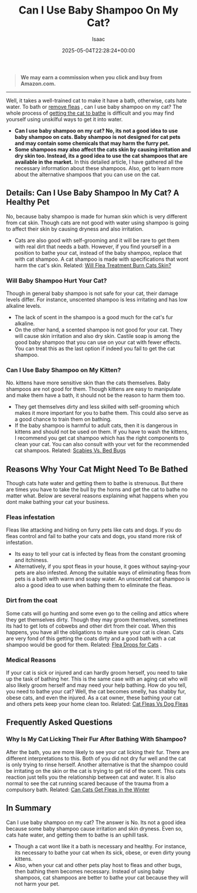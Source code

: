 ﻿---
author: Isaac
layout: post
title: Can I Use Baby Shampoo On My Cat?
date: '2025-05-04T22:28:24+00:00'
categories:
- Fleas
- Guide
tags: []
slug: /can-i-use-baby-shampoo-on-my-cat/
lastmod: 2025-05-07T12:21:26+03:00
---
> **We may earn a commission when you click and buy from Amazon.com.**
>

---
Well, it takes a well-trained cat to make it have a bath, otherwise, cats hate water. To bath or
[remove fleas](https://pestpolicy.com/what-do-flea-eggs-look-like-on-a-cat/)
, can I use baby shampoo on my cat? The whole process of
[getting the cat to bathe](https://www.wikihow.pet/Train-a-Cat-to-Take-a-Bath)
is difficult and you may find yourself using unskilful ways to get it into water.
- **Can I use baby shampoo on my cat? No, its not a good idea to use baby shampoo on cats. Baby shampoo is not designed for cat pets and may contain some chemicals that may harm the furry pet.**
- **Some shampoos may also affect the cats skin by causing irritation and dry skin too. Instead, its a good idea to use the cat shampoos that are available in the market.**
In this detailed article, I have gathered all the necessary information about these shampoos. Also, get to learn more about the alternative shampoos that you can use on the cat.
## Details: Can I Use Baby Shampoo In My Cat? A Healthy Pet
No, because baby shampoo is made for human skin which is very different from cat skin. Though cats are not good with water using shampoo is going to affect their skin by causing dryness and also irritation.
- Cats are also good with self-grooming and it will be rare to get them with real dirt that needs a bath.
However, if you find yourself in a position to bathe your cat, instead of the baby shampoo, replace that with cat shampoo. A cat shampoo is made with specifications that wont harm the cat's skin.
Related:
[Will Flea Treatment Burn Cats Skin?](https://pestpolicy.com/does-flea-treatment-burn-cats-skin/)
### Will Baby Shampoo Hurt Your Cat?
Though in general baby shampoo is not safe for your cat, their damage levels differ. For instance, unscented shampoo is less irritating and has low alkaline levels.
- The lack of scent in the shampoo is a good much for the cat's fur alkaline.
- On the other hand, a scented shampoo is not good for your cat. They will cause skin irritation and also dry skin.
Castile soap is among the good baby shampoo that you can use on your cat with fewer effects. You can treat this as the last option if indeed you fail to get the cat shampoo.
### Can I Use Baby Shampoo on My Kitten?
No. kittens have more sensitive skin than the cats themselves. Baby shampoos are not good for them. Though kittens are easy to manipulate and make them have a bath, it should not be the reason to harm them too.
- They get themselves dirty and less skilled with self-grooming which makes it more important for you to bathe them. This could also serve as a good chance to train them on bathing.
- If the baby shampoo is harmful to adult cats, then it is dangerous in kittens and should not be used on them.
If you have to wash the kittens, I recommend you get cat shampoo which has the right components to clean your cat. You can also consult with your vet for the recommended cat shampoos.
Related:
[Scabies Vs. Bed Bugs](https://pestpolicy.com/scabies-vs-bed-bugs/)
## Reasons Why Your Cat Might Need To Be Bathed
Though cats hate water and getting them to bathe is strenuous. But there are times you have to take the bull by the horns and get the cat to bathe no matter what.
Below are several reasons explaining what happens when you dont make bathing your cat your business.
### Fleas infestation
Fleas like attacking and hiding on furry pets like cats and dogs. If you do fleas control and fail to bathe your cats and dogs, you stand more risk of infestation.
- Its easy to tell your cat is infected by fleas from the constant grooming and itchiness.
- Alternatively, if you spot fleas in your house, it goes without saying-your pets are also infested.
Among the suitable ways of eliminating fleas from pets is a bath with warm and soapy water. An unscented cat shampoo is also a good idea to use when bathing them to eliminate the fleas.
### Dirt from the coat
Some cats will go hunting and some even go to the ceiling and attics where they get themselves dirty.
Though they may groom themselves, sometimes its had to get lots of cobwebs and other dirt from their coat. When this happens, you have all the obligations to make sure your cat is clean.
Cats are very fond of this getting the coats dirty and a good bath with a cat shampoo would be good for them. Related:
[Flea Drops for Cats](https://pestpolicy.com/best-flea-drops-for-cats/)
.
### Medical Reasons
If your cat is sick or injured and can hardly groom herself, you need to take up the task of bathing her.
This is the same case with an aging cat who will also likely groom herself and may need your help bathing.
How do you tell, you need to bathe your cat? Well, the cat becomes smelly, has shabby fur, obese cats, and even the injured.
As a cat owner, these bathing your cat and others pets keep your home clean too.
Related:
[Cat Fleas Vs Dog Fleas](https://pestpolicy.com/cat-fleas-vs-dog-fleas/)
## Frequently Asked Questions
### Why Is My Cat Licking Their Fur After Bathing With Shampoo?
After the bath, you are more likely to see your cat licking their fur. There are different interpretations to this. Both of you did not dry fur well and the cat is only trying to rinse herself.
Another alternative is that the shampoo could be irritating on the skin or the cat is trying to get rid of the scent.
This cats reaction just tells you the relationship between cat and water. It is also normal to see the cat running scared because of the trauma from a compulsory bath.
Related:
[Can Cats Get Fleas in the Winter](https://pestpolicy.com/can-cats-get-fleas-in-the-winter/)
## In Summary
Can I use baby shampoo on my cat? The answer is No. Its not a good idea because some baby shampoo cause irritation and skin dryness. Even so, cats hate water, and getting them to bathe is an uphill task.
- Though a cat wont like it a bath is necessary and healthy. For instance, its necessary to bathe your cat when its sick, obese, or even dirty young kittens.
- Also, when your cat and other pets play host to fleas and other bugs, then bathing them becomes necessary.
Instead of using baby shampoos, cat shampoos are better to bathe your cat because they will not harm your pet.